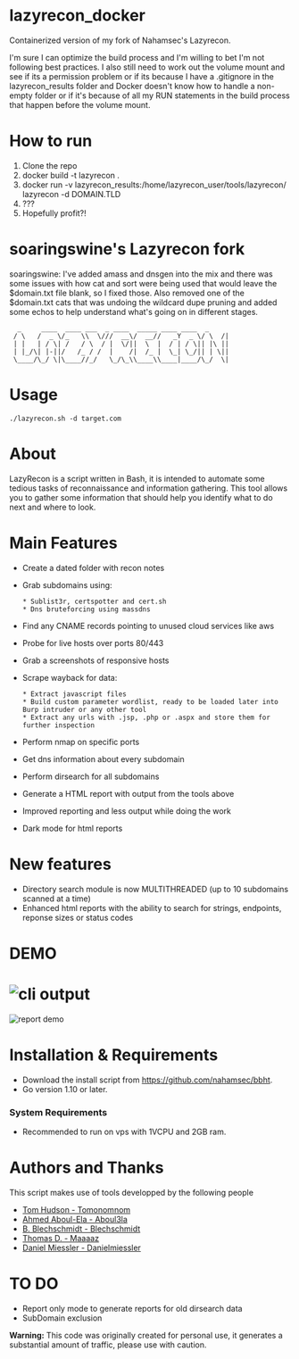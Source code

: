 # lazyrecon_docker
Containerized version of my fork of Nahamsec's Lazyrecon.

I'm sure I can optimize the build process and I'm willing to bet I'm not following best practices. I also still need to work out the volume mount and see if its a permission problem or if its because I have a .gitignore in the lazyrecon_results folder and Docker doesn't know how to handle a non-empty folder or if it's because of all my RUN statements in the build process that happen before the volume mount.

# How to run
1) Clone the repo
2) docker build -t lazyrecon .
3) docker run -v lazyrecon_results:/home/lazyrecon_user/tools/lazyrecon/ lazyrecon -d DOMAIN.TLD
4) ???
5) Hopefully profit?!


# soaringswine's Lazyrecon fork
soaringswine: I've added amass and dnsgen into the mix and there was some issues with how cat and sort were being used that would leave the $domain.txt file blank, so I fixed those. Also removed one of the $domain.txt cats that was undoing the wildcard dupe pruning and added some echos to help understand what's going on in different stages.

```
  _     ____  ____ ___  _ ____  _____ ____ ____  _
 / \   /  _ \/_   \\  \///  __\/  __//   _Y  _ \/ \  /|
 | |   | / \| /   / \  / |  \/||  \  |  / | / \|| |\ ||
 | |_/\| |-||/   /_ / /  |    /|  /_ |  \_| \_/|| | \||
 \____/\_/ \|\____//_/   \_/\_\\____\\____|____/\_/  \|

```

# Usage

`./lazyrecon.sh -d target.com`

# About

LazyRecon is a script written in Bash, it is intended to automate some tedious tasks of reconnaissance and information gathering.
This tool allows you to gather some information that should help you identify what to do next and where to look.


# Main Features 
- Create a dated folder with recon notes
- Grab subdomains using:

      * Sublist3r, certspotter and cert.sh
      * Dns bruteforcing using massdns
      
- Find any CNAME records pointing to unused cloud services like aws
- Probe for live hosts over ports 80/443
- Grab a screenshots of responsive hosts 
- Scrape wayback for data:

      * Extract javascript files
      * Build custom parameter wordlist, ready to be loaded later into Burp intruder or any other tool
      * Extract any urls with .jsp, .php or .aspx and store them for further inspection
      
- Perform nmap on specific ports 
- Get dns information about every subdomain
- Perform dirsearch for all subdomains 
- Generate a HTML report with output from the tools above
- Improved reporting and less output while doing the work
- Dark mode for html reports


# New features
- Directory search module is now MULTITHREADED (up to 10 subdomains scanned at a time)
- Enhanced html reports with the ability to search for strings, endpoints, reponse sizes or status codes

# DEMO
![cli output](https://github.com/plenumlab/lazyrecon/raw/dev/upgrade/recon.gif)
=================================================================================
![report demo](https://github.com/plenumlab/lazyrecon/raw/dev/upgrade/report.gif)


# Installation & Requirements
- Download the install script from https://github.com/nahamsec/bbht.
- Go version 1.10 or later.

### System Requirements
- Recommended to run on vps with 1VCPU and 2GB ram.



# Authors and Thanks
This script makes use of tools developped by the following people
- [Tom Hudson - Tomonomnom](https://github.com/tomnomnom)
- [Ahmed Aboul-Ela - Aboul3la](https://github.com/aboul3la)
- [B. Blechschmidt - Blechschmidt](https://github.com/blechschmidt)
- [Thomas D. - Maaaaz](https://github.com/maaaaz)
- [Daniel Miessler - Danielmiessler](https://github.com/danielmiessler)


# TO DO
- Report only mode to generate reports for old dirsearch data
- SubDomain exclusion





**Warning:** This code was originally created for personal use, it generates a substantial amount of traffic, please use with caution. 


